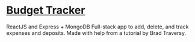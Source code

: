 # [Budget Tracker](https://budget-expenses-tracker.herokuapp.com/)

ReactJS and Express + MongoDB Full-stack app to add, delete, and track expenses and deposits. Made with help from a tutorial by Brad Traversy.
